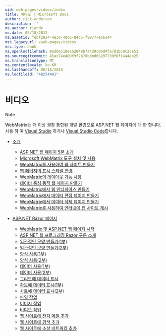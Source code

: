 ```yaml
---
uid: web-pages/videos/index
title: 비디오 | Microsoft Docs
author: rick-anderson
description: ''
ms.author: riande
ms.date: 05/18/2012
ms.assetid: febf2824-4e3d-4dc6-84c5-f99777ec6144
msc.legacyurl: /web-pages/videos
msc.type: book
ms.openlocfilehash: 8ad0a510ea62848b7a429c0bd4fa781b50c2ce53
ms.sourcegitcommit: 45ac74e400f9f2b7dbded66297730f6f14a4eb25
ms.translationtype: MT
ms.contentlocale: ko-KR
ms.lasthandoff: 08/16/2018
ms.locfileid: "48254441"
---
```

<a name="videos"></a>비디오
====================

> [!NOTE] 
> WebMatrix는 더 이상 권장 통합된 개발 환경으로 ASP.NET 웹 페이지에 대 한 합니다. 사용 하 여 [Visual Studio](xref:aspnet/web-pages/overview/getting-started/program-asp-net-web-pages-in-visual-studio) 하거나 [Visual Studio Code](https://code.visualstudio.com/)합니다.

- [소개](introduction/index.md)

    - [ASP.NET 웹 페이지 5분 소개](introduction/5-minute-introduction-to-aspnet-web-pages.md)
    - [Microsoft WebMatrix 도구 설치 및 사용](introduction/install-and-use-the-microsoft-webmatrix-tool.md)
    - [WebMatrix를 사용하여 웹 사이트 만들기](introduction/create-a-website-using-webmatrix.md)
    - [웹 페이지의 표시 스타일 변경](introduction/change-the-visual-style-of-a-web-page.md)
    - [WebMatrix의 레이아웃 기능 사용](introduction/use-the-layout-features-in-webmatrix.md)
    - [데이터 중심 동적 웹 페이지 만들기](introduction/create-a-data-driven-dynamic-web-page.md)
    - [WebMatrix에서 웹 인터페이스 만들기](introduction/create-a-web-interface-in-webmatrix.md)
    - [WebMatrix에서 데이터 편집 페이지 만들기](introduction/create-an-edit-data-page-in-webmatrix.md)
    - [WebMatrix에서 데이터 삭제 페이지 만들기](introduction/create-a-delete-data-page-in-webmatrix.md)
    - [WebMatrix를 사용하여 인터넷에 웹 사이트 게시](introduction/publish-a-website-to-the-internet-using-webmatrix.md)
- [ASP.NET Razor 페이지](aspnet-razor-pages/index.md)

    - [WebMatrix 및 ASP.NET 웹 페이지 시작](aspnet-razor-pages/getting-started-with-webmatrix-and-aspnet-web-pages.md)
    - [ASP.NET 웹 프로그래밍 Razor 구문 소개](aspnet-razor-pages/introduction-to-aspnet-web-programming-using-the-razor-syntax.md)
    - [일관적인 모양 만들기(1부)](aspnet-razor-pages/creating-a-consistent-look-part-1.md)
    - [일관적인 모양 만들기(2부)](aspnet-razor-pages/creating-a-consistent-look-part-2.md)
    - [양식 사용(1부)](aspnet-razor-pages/working-with-forms-part-1.md)
    - [양식 사용(2부)](aspnet-razor-pages/working-with-forms-part-2.md)
    - [데이터 사용(1부)](aspnet-razor-pages/working-with-data-part-1.md)
    - [데이터 사용(2부)](aspnet-razor-pages/working-with-data-part-2.md)
    - [그리드에 데이터 표시](aspnet-razor-pages/displaying-data-in-a-grid.md)
    - [차트에 데이터 표시(1부)](aspnet-razor-pages/displaying-data-in-a-chart-part-1.md)
    - [차트에 데이터 표시(2부)](aspnet-razor-pages/displaying-data-in-a-chart-part-2.md)
    - [파일 작업](aspnet-razor-pages/working-with-files.md)
    - [이미지 작업](aspnet-razor-pages/working-with-images.md)
    - [비디오 작업](aspnet-razor-pages/working-with-video.md)
    - [웹 사이트에 전자 메일 추가](aspnet-razor-pages/adding-email-to-your-web-site.md)
    - [웹 사이트에 검색 추가](aspnet-razor-pages/adding-search-to-your-web-site.md)
    - [웹 사이트에 소셜 네트워킹 추가](aspnet-razor-pages/adding-social-networking-to-your-website.md)
